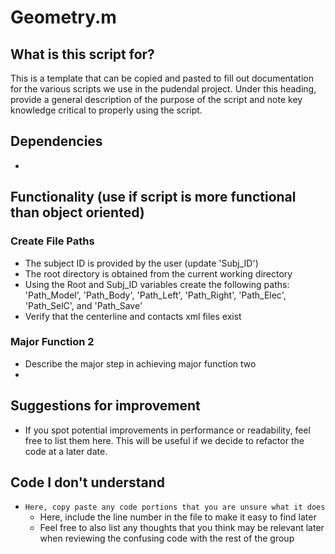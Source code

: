# Geometry.m
## What is this script for?
This is a template that can be copied and pasted to fill out documentation for the various scripts we use in the pudendal project. Under this heading, provide a general description of the purpose of the script and note key knowledge critical to properly using the script.

## Dependencies
- 

## Functionality (use if script is more functional than object oriented)
### Create File Paths
- The subject ID is provided by the user (update 'Subj_ID')
- The root directory is obtained from the current working directory
- Using the Root and Subj_ID variables create the following paths: 'Path_Model', 'Path_Body', 'Path_Left', 'Path_Right', 'Path_Elec', 'Path_SelC', and 'Path_Save'
- Verify that the centerline and contacts xml files exist

### Major Function 2
- Describe the major step in achieving major function two
- 

## Suggestions for improvement
- If you spot potential improvements in performance or readability, feel free to list them here. This will be useful if we decide to refactor the code at a later date.

## Code I don't understand
- ```Here, copy paste any code portions that you are unsure what it does``` 
	- Here, include the line number in the file to make it easy to find later
	- Feel free to also list any thoughts that you think may be relevant later when reviewing  the confusing code with the rest of the group

